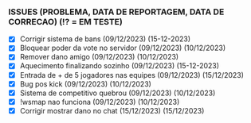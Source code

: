 ### ISSUES (PROBLEMA, DATA DE REPORTAGEM, DATA DE CORRECAO) (⁉️ = EM TESTE)
- [X] Corrigir sistema de bans (09/12/2023) (15-12-2023)
- [X] Bloquear poder da vote no servidor (09/12/2023) (10/12/2023)
- [X] Remover dano amigo  (09/12/2023) (10/12/2023)
- [X] Aquecimento finalizando sozinho (09/12/2023) (15-12-2023)
- [X] Entrada de + de 5 jogadores nas equipes (09/12/2023) (15/12/2023)
- [X] Bug pos kick  (09/12/2023) (10/12/2023)
- [X] Sistema de competitivo quebrou (09/12/2023) (10/12/2023)
- [X] !wsmap nao funciona (09/12/2023) (10/12/2023)
- [X] Corrigir mostrar dano no chat (15/12/2023) (15/12/2023)